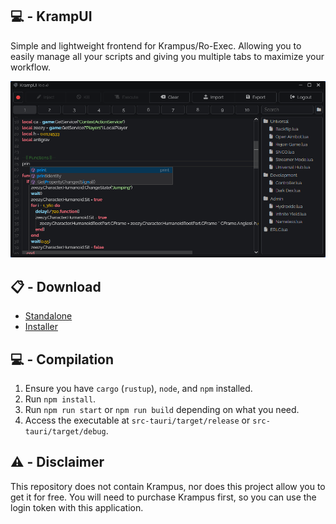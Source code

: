 ## 💻 - KrampUI
Simple and lightweight frontend for Krampus/Ro-Exec. Allowing you to easily manage all your scripts and giving you multiple tabs to maximize your workflow.

<div align="center">
    <img src="./assets/showcase.png" width="700"/>
</div>

## 📋 - Download
- [Standalone](https://git.snipcola.com/snipcola/KrampUI/releases/download/latest/krampui.exe)
- [Installer](https://git.snipcola.com/snipcola/KrampUI/releases/download/latest/krampui-installer.msi)

## 💻 - Compilation
1. Ensure you have `cargo` (`rustup`), `node`, and `npm` installed.
2. Run `npm install`.
3. Run `npm run start` or `npm run build` depending on what you need.
4. Access the executable at `src-tauri/target/release` or `src-tauri/target/debug`.

## ⚠️ - Disclaimer
This repository does not contain Krampus, nor does this project allow you to get it for free. You will need to purchase Krampus first, so you can use the login token with this application.